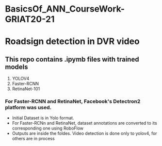 # BasicsOf_ANN_CourseWork-GRIAT20-21
# Roadsign detection in DVR video
## This repo contains .ipymb files with trained models
1. YOLOV4
2. Faster-RCNN
2. RetinaNet-101
###  For Faster-RCNN and RetinaNet, Facebook's Detectron2 platform was used.
- Initial Dataset is in Yolo format.
- For Faster-RCNn and RetinaNet, dataset annotations are converted to its corresponding one using RoboFlow
- Outputs are inside the foldes. Video detection is done only to yolov4, for others are in process
